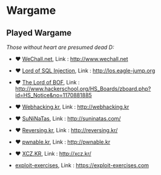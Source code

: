 # Wargame

## Played Wargame 

*Those without heart are presumed dead D:*

- :heart: [WeChall.net](), Link : http://www.wechall.net
  
- :heart: [Lord of SQL Injection](), Link : http://los.eagle-jump.org
  
- :heart: [The Lord of BOF](), Link : http://www.hackerschool.org/HS_Boards/zboard.php?id=HS_Notice&no=1170881885
  
- :heart: [Webhacking.kr](), Link : http://webhacking.kr
  
- :heart: [SuNiNaTas](), Link : http://suninatas.com/
  
- :heart: [Reversing.kr](), Link : http://reversing.kr/
  
- :heart: [pwnable.kr](), Link : http://pwnable.kr
  
- :heart: [XCZ.KR](), Link : http://xcz.kr/

- [exploit-exercises](), Link : https://exploit-exercises.com